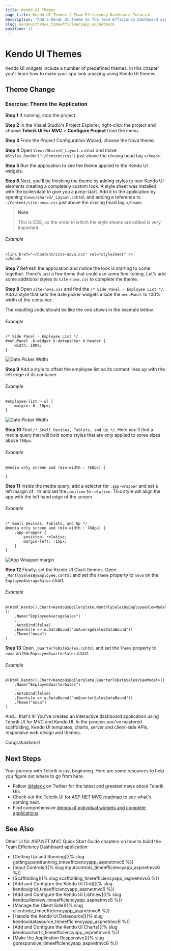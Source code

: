 ```yaml
---
title: Kendo UI Themes
page_title: Kendo UI Themes | Team Efficiency Dashboard Tutorial
description: "Add a Kendo UI theme to the Team Efficiency Dashboard application by using Telerik UI for ASP.NET MVC."
slug: kendouithemes_timeefficiencyapp_aspnetmvc6
position: 11
---
```


# Kendo UI Themes

Kendo UI widgets include a number of predefined themes. In this chapter you'll learn how to make your app look amazing using Kendo UI themes.

## Theme Change

### Exercise: Theme the Application

**Step 1** If running, stop the project.

**Step 2** In the Visual Studio's Project Explorer, right-click the project and choose **Telerik UI For MVC** > **Configure Project** from the menu.

**Step 3** From the Project Configuration Wizard, choose the Nova theme.

**Step 4** Open `Views/Shared/_Layout.cshtml` and move `@Styles.Render("~/Content/css")` just above the closing head tag `</head>`.

**Step 5** Run the application to see the theme applied to the Kendo UI widgets.

**Step 6** Next, you'll be finishing the theme by adding styles to non-Kendo UI elements creating a completely custom look. A style sheet was installed with the boilerplate to give you a jump-start. Add it to the application by opening `Views/Shared/_Layout.cshtml` and adding a reference to `~/Content/site-nova.css` just above the closing head tag `</head>`.

> **Note**
>
> This is CSS, so the order in which the style sheets are added is very important.

###### Example

    <link href="~/Content/site-nova.css" rel="stylesheet" />
	</head>

**Step 7** Refresh the application and notice the look is starting to come together. There's just a few items that could use some fine-tuning. Let's add some additional styles to `site-nova.css` to complete the theme.

**Step 8** Open `site-nova.css` and find the `/* Side Panel - Employee List */`. Add a style that sets the date picker widgets inside the `menuPanel` to 100% width of the container.

The resulting code should be like the one shown in the example below.

###### Example

	/* Side Panel - Employee List */
	#menuPanel .k-widget.k-datepicker.k-header {
	    width: 100%;
	}
<!--*-->
![Date Picker Width](../images/chapter10/datepicker-width.jpg)

**Step 9** Add a style to offset the employee list so its content lines up with the left edge of its container.

###### Example

	#employee-list > ul {
    	margin: 0 -10px;
	}

![Date Picker Width](../images/chapter10/list-view-container.jpg)

**Step 10** Find `/* Small Devices, Tablets, and Up */`. Here you'll find a media query that will hold some styles that are only applied to scree sizes above `768px`.

###### Example

	@media only screen and (min-width : 768px) {

	}

**Step 11** Inside the media query, add a selector for `.app-wrapper` and set a left margin of `-15` and set the `position` to `relative`. This style will align the app with the left hand edge of the screen.

###### Example

	/* Small Devices, Tablets, and Up */
	@media only screen and (min-width : 768px) {
	    .app-wrapper {
	        position: relative;
	        margin-left: -15px;
	    }
	}

<!--*-->
![App Wrapper margin](../images/chapter10/app-wrapper.jpg)

**Step 12** Finally, set the Kendo UI Chart themes. Open `_MontlySalesByEmployee.cshtml` and set the `Theme` property to `nova` on the `EmployeeAverageSales` chart.

###### Example

	@(Html.Kendo().Chart<KendoQsBoilerplate.MonthlySalesByEmployeeViewModel>()
        .Name("EmployeeAverageSales")
        ...
        .AutoBind(false)
       	.Events(e => e.DataBound("onAverageSalesDataBound"))
        .Theme("nova")
	)

**Step 13** Open `_QuarterToDateSales.cshtml` and set the `Theme` property to `nova` on the `EmployeeQuarterSales` chart.

###### Example

    @(Html.Kendo().Chart<KendoQsBoilerplate.QuarterToDateSalesViewModel>()
        .Name("EmployeeQuarterSales")
        ...
	    .AutoBind(false)
        .Events(e => e.DataBound("onQuarterSalesDataBound"))
        .Theme("nova")
	)

And... that's it! You've created an interactive dashboard application using Telerik UI for MVC and Kendo UI. In the process you've mastered scaffolding, Kendo UI templates, charts, server and client-side APIs, responsive web design and themes.

Congratulations!

## Next Steps

Your journey with Telerik is just beginning. Here are some resources to help you figure out where to go from here.

- Follow [@telerik](https://twitter.com/telerik) on Twitter for the latest and greatest news about Telerik UIs.
- Check out the [Telerik UI for ASP.NET MVC roadmap](http://www.telerik.com/support/whats-new/aspnet-mvc) to see what's coming next.
- Find comprehensive [demos of individual widgets and complete applications](http://demos.telerik.com/aspnet-mvc/).

## See Also

Other UI for ASP.NET MVC Quick Start Guide chapters on how to build the Team Efficiency Dashboard application:

* [Getting Up and Running]({% slug gettingupandrunning_timeefficiencyapp_aspnetmvc6 %})
* [Input Controls]({% slug inputcontrols_timeefficiencyapp_aspnetmvc6 %})
* [Scaffolding]({% slug scaffolding_timeefficiencyapp_aspnetmvc6 %})
* [Add and Configure the Kendo UI Grid]({% slug kendouigrid_timeefficiencyapp_aspnetmvc6 %})
* [Add and Configure the Kendo UI ListView]({% slug kendouilistview_timeefficiencyapp_aspnetmvc6 %})
* [Manage the Client Side]({% slug clientside_timeefficiencyapp_aspnetmvc6 %})
* [Handle the Kendo UI Datasource]({% slug kendouidatasource_timeefficiencyapp_aspnetmvc6 %})
* [Add and Configure the Kendo UI Charts]({% slug kendouicharts_timeefficiencyapp_aspnetmvc6 %})
* [Make the Application Responsive]({% slug goresponsive_timeefficiencyapp_aspnetmvc6 %})
